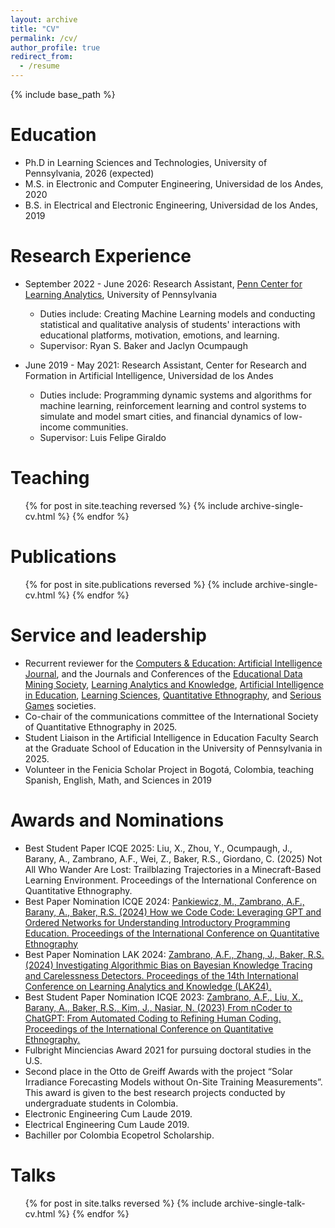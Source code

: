 ```yaml
---
layout: archive
title: "CV"
permalink: /cv/
author_profile: true
redirect_from:
  - /resume
---
```


{% include base_path %}

Education
======
* Ph.D in Learning Sciences and Technologies, University of Pennsylvania, 2026 (expected)
* M.S. in Electronic and Computer Engineering, Universidad de los Andes, 2020
* B.S. in Electrical and Electronic Engineering, Universidad de los Andes, 2019

Research Experience
======
* September 2022 - June 2026: Research Assistant, [Penn Center for Learning Analytics](https://learninganalytics.upenn.edu/), University of Pennsylvania
  * Duties include: Creating Machine Learning models and conducting statistical and qualitative analysis of students' interactions with educational platforms,       motivation, emotions, and learning.
  * Supervisor: Ryan S. Baker and Jaclyn Ocumpaugh
 
* June 2019 - May 2021: Research Assistant, Center for Research and Formation in Artificial Intelligence, Universidad de los Andes
  * Duties include: Programming dynamic systems and algorithms for machine learning, reinforcement learning and control systems to simulate and model smart cities, and financial dynamics of low-income communities.
  * Supervisor: Luis Felipe Giraldo
 
Teaching
======
  <ul>{% for post in site.teaching reversed %}
    {% include archive-single-cv.html %}
  {% endfor %}</ul>

Publications
======
  <ul>{% for post in site.publications reversed %}
    {% include archive-single-cv.html %}
  {% endfor %}</ul>

Service and leadership
======
* Recurrent reviewer for the [Computers & Education: Artificial Intelligence Journal](https://www.sciencedirect.com/journal/computers-and-education-artificial-intelligence), and the Journals and Conferences of the [Educational Data Mining Society](https://educationaldatamining.org/), [Learning Analytics and Knowledge](https://www.solaresearch.org/), [Artificial Intelligence in Education](https://iaied.org/), [Learning Sciences](https://www.isls.org/), [Quantitative Ethnography](https://www.qesoc.org/), and [Serious Games](https://seriousgamessociety.org/) societies.
* Co-chair of the communications committee of the International Society of Quantitative Ethnography in 2025.
* Student Liaison in the Artificial Intelligence in Education Faculty Search at the Graduate School of Education in the University of Pennsylvania in 2025.
* Volunteer in the Fenicia Scholar Project in Bogotá, Colombia, teaching Spanish, English, Math, and Sciences in 2019

Awards and Nominations
======
* Best Student Paper ICQE 2025: Liu, X., Zhou, Y., Ocumpaugh, J., Barany, A., Zambrano, A.F., Wei, Z., Baker, R.S., Giordano, C. (2025) Not All Who Wander Are Lost: Trailblazing Trajectories in a Minecraft-Based Learning Environment. Proceedings of the International Conference on Quantitative Ethnography.
* Best Paper Nomination ICQE 2024: [Pankiewicz, M., Zambrano, A.F., Barany, A., Baker, R.S. (2024) How we Code Code: Leveraging GPT and Ordered Networks for Understanding Introductory Programming Education. Proceedings of the International Conference on Quantitative Ethnography](https://afzambrano.github.io/publication/2024-icqe-coding-code)
* Best Paper Nomination LAK 2024: [Zambrano, A.F., Zhang, J., Baker, R.S. (2024) Investigating Algorithmic Bias on Bayesian Knowledge Tracing and Carelessness Detectors. Proceedings of the 14th International Conference on Learning Analytics and Knowledge (LAK24).](https://afzambrano.github.io/publication/2024-lak-bkt-bias)
* Best Student Paper Nomination ICQE 2023: [Zambrano, A.F., Liu, X., Barany, A., Baker, R.S., Kim, J., Nasiar, N. (2023) From nCoder to ChatGPT: From Automated Coding to Refining Human Coding. Proceedings of the International Conference on Quantitative Ethnography.](https://afzambrano.github.io/publication/2023-icqe-gpt)
* Fulbright Minciencias Award 2021 for pursuing doctoral studies in the U.S.
* Second place in the Otto de Greiff Awards with the project “Solar Irradiance Forecasting Models without On-Site Training Measurements”. This award is given to the best research projects conducted by undergraduate students in Colombia.
* Electronic Engineering Cum Laude 2019.
* Electrical Engineering Cum Laude 2019.
* Bachiller por Colombia Ecopetrol Scholarship.

Talks
======
  <ul>{% for post in site.talks reversed %}
    {% include archive-single-talk-cv.html  %}
  {% endfor %}</ul>
  

